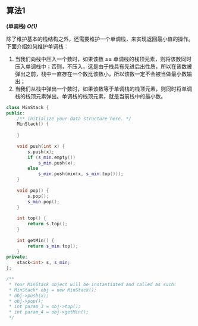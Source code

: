 ## 算法1

**(单调栈) *O(1)***

除了维护基本的栈结构之外，还需要维护一个单调栈，来实现返回最小值的操作。
下面介绍如何维护单调栈：

1. 当我们向栈中压入一个数时，如果该数 ≤≤ 单调栈的栈顶元素，则将该数同时压入单调栈中；否则，不压入，这是由于栈具有先进后出性质，所以在该数被弹出之前，栈中一直存在一个数比该数小，所以该数一定不会被当做最小数输出；
2. 当我们从栈中弹出一个数时，如果该数等于单调栈的栈顶元素，则同时将单调栈的栈顶元素弹出。单调栈的栈顶元素，就是当前栈中的最小数。

```CPP
class MinStack {
public:
    /** initialize your data structure here. */
    MinStack() {
        
    }
    
    void push(int x) {
        s.push(x);
        if (s_min.empty())
            s_min.push(x);
        else
            s_min.push(min(x, s_min.top()));
    }
    
    void pop() {
        s.pop();
        s_min.pop();
    }
    
    int top() {
        return s.top();
    }
    
    int getMin() {
        return s_min.top();
    }
private:
    stack<int> s, s_min;
};

/**
 * Your MinStack object will be instantiated and called as such:
 * MinStack* obj = new MinStack();
 * obj->push(x);
 * obj->pop();
 * int param_3 = obj->top();
 * int param_4 = obj->getMin();
 */
```